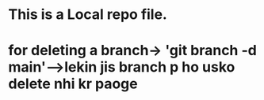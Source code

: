 # This is a Local repo file.
# for deleting a branch-> 'git branch -d main'-->lekin jis branch p ho usko delete nhi kr paoge